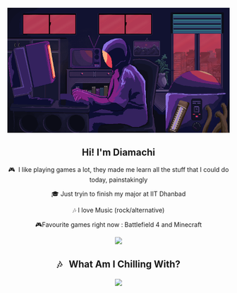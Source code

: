 

<p align="center"> <img src="./assets/123.gif" alt="me!"/></p>

<h2 align="center">Hi! I'm Diamachi</h2>



<p align="center">
🎮&nbsp; I like playing games a lot, they made me learn all the stuff that I could do today, painstakingly
</p>

<p align="center">
🎓&nbsp;Just tryin to finish my major at IIT Dhanbad
</p>

<p align="center">
🎶 I love Music (rock/alternative)
</p>

<p align="center">
🎮Favourite games right now :  Battlefield 4 and Minecraft

</p>

<p align="center">

<p align="center"> <img src="http://github-readme-streak-stats.herokuapp.com?user=diamachi&theme=radical&date_format=M%20j%5B%2C%20Y%5D&dates=26FFB6"/></p>

## <p align="center"> 🎶 &nbsp; What Am I Chilling With?</p>


<p align="center"> <img src="https://spotify-github-profile.vercel.app/api/view?uid=313zhibh4lxub7jseamnbqsckmni&cover_image=true&theme=default&bar_color=ff007b&bar_color_cover=false"/></p>


<br>




